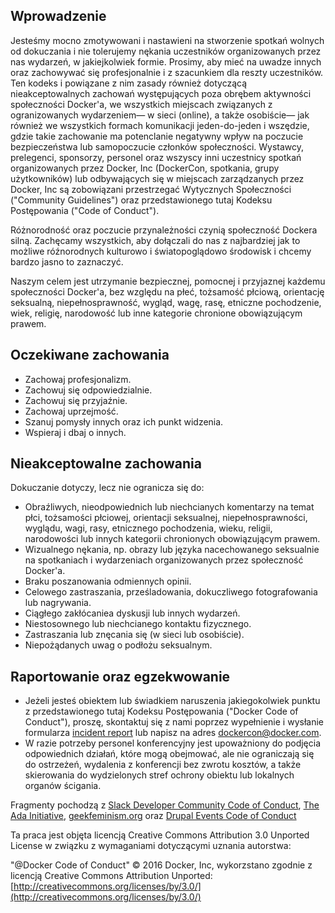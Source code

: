 ## Wprowadzenie

Jesteśmy mocno zmotywowani i nastawieni na stworzenie spotkań wolnych od dokuczania i nie tolerujemy nękania uczestników organizowanych przez nas wydarzeń, w jakiejkolwiek formie. Prosimy, aby mieć na uwadze innych oraz zachowywać się profesjonalnie i z szacunkiem dla reszty uczestników. Ten kodeks i powiązane z nim zasady również dotyczącą nieakceptowalnych zachowań występujących poza obrębem aktywności społeczności Docker'a, we wszystkich miejscach związanych z ogranizowanych wydarzeniem— w sieci (online), a także osobiście— jak również we wszystkich formach komunikacji jeden-do-jeden i wszędzie, gdzie takie zachowanie ma potenclanie negatywny wpływ na poczucie bezpieczeństwa lub samopoczucie członków społeczności. Wystawcy, prelegenci, sponsorzy, personel oraz wszyscy inni uczestnicy spotkań organizowanych przez Docker, Inc (DockerCon, spotkania, grupy użytkowników) lub odbywających się w miejscach zarządzanych przez Docker, Inc są zobowiązani przestrzegać Wytycznych Społeczności ("Community Guidelines") oraz przedstawionego tutaj Kodeksu Postępowania ("Code of Conduct").

Różnorodność oraz poczucie przynależności czynią społeczność Dockera silną. Zachęcamy wszystkich, aby dołączali do nas z najbardziej jak to możliwe róźnorodnych kulturowo i światopoglądowo środowisk i chcemy bardzo jasno to zaznaczyć.

Naszym celem jest utrzymanie bezpiecznej, pomocnej i przyjaznej każdemu społeczności Docker'a, bez względu na płeć, tożsamość płciową, orientację seksualną, niepełnosprawność, wygląd, wagę, rasę, etniczne pochodzenie, wiek, religię, narodowość lub inne kategorie chronione obowiązującym prawem.

## Oczekiwane zachowania

- Zachowaj profesjonalizm.
- Zachowuj się odpowiedzialnie.
- Zachowuj się przyjaźnie.
- Zachowaj uprzejmość.
- Szanuj pomysły innych oraz ich punkt widzenia.
- Wspieraj i dbaj o innych.

## Nieakceptowalne zachowania

Dokuczanie dotyczy, lecz nie ogranicza się do:

- Obraźliwych, nieodpowiednich lub niechcianych komentarzy na temat płci, tożsamości płciowej, orientacji seksualnej, niepełnosprawności, wyglądu, wagi, rasy, etnicznego pochodzenia, wieku, religii, narodowości lub innych kategorii chronionych obowiązującym prawem.
- Wizualnego nękania, np. obrazy lub języka nacechowanego seksualnie na spotkaniach i wydarzeniach organizowanych przez społeczność Docker'a.
- Braku poszanowania odmiennych opinii.
- Celowego zastraszania, prześladowania, dokuczliwego fotografowania lub nagrywania.
- Ciągłego zakłócaniea dyskusji lub innych wydarzeń.
- Niestosownego lub niechcianego kontaktu fizycznego.
- Zastraszania lub znęcania się (w sieci lub osobiście).
- Niepożądanych uwag o podłożu seksualnym.

## Raportowanie oraz egzekwowanie

- Jeżeli jesteś obiektem lub świadkiem naruszenia jakiegokolwiek punktu z przedstawionego tutaj Kodeksu Postępowania ("Docker Code of Conduct"), proszę, skontaktuj się z nami poprzez wypełnienie i wysłanie formularza [incident report](https://docs.google.com/forms/d/e/1FAIpQLScezna1ZXRPzC_phSDoPEF4c5nvw8yQW-vvtI8xHjv-BB9MOg/viewform?c=0&w=1) lub napisz na adres dockercon@docker.com.
- W razie potrzeby personel konferencyjny jest upoważniony do podjęcia odpowiednich działań, które mogą obejmować, ale nie ograniczają się do ostrzeżeń, wydalenia z konferencji bez zwrotu kosztów, a także skierowania do wydzielonych stref ochrony obiektu lub lokalnych organów ścigania.

Fragmenty pochodzą z [Slack Developer Community Code of Conduct](https://api.slack.com/docs/community-code-of-conduct), [The Ada Initiative](https://adainitiative.org/2014/02/18/howto-design-a-code-of-conduct-for-your-community/), [geekfeminism.org](https://geekfeminism.org/about/code-of-conduct/) oraz [Drupal Events Code of Conduct](https://events.drupal.org/dublin2016/code-conduct)

Ta praca jest objęta licencją Creative Commons Attribution 3.0 Unported License w związku z wymaganiami dotyczącymi uznania autorstwa:

"@Docker Code of Conduct" © 2016 Docker, Inc, wykorzstano zgodnie z licencją Creative Commons Attribution Unported: [http://creativecommons.org/licenses/by/3.0/](http://creativecommons.org/licenses/by/3.0/)
